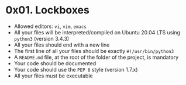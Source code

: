 # 0x01. Lockboxes

* Allowed editors: `vi`, `vim`, `emacs`
* All your files will be interpreted/compiled on Ubuntu 20.04 LTS using `python3` (version 3.4.3)
* All your files should end with a new line
* The first line of all your files should be exactly `#!/usr/bin/python3`
* A `README.md` file, at the root of the folder of the project, is mandatory
* Your code should be documented
* Your code should use the `PEP 8` style (version 1.7.x)
* All your files must be executable

